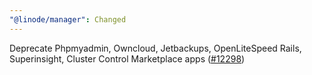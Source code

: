 ```yaml
---
"@linode/manager": Changed
---
```


Deprecate Phpmyadmin, Owncloud, Jetbackups, OpenLiteSpeed Rails, Superinsight, Cluster Control Marketplace apps ([#12298](https://github.com/linode/manager/pull/12298))
